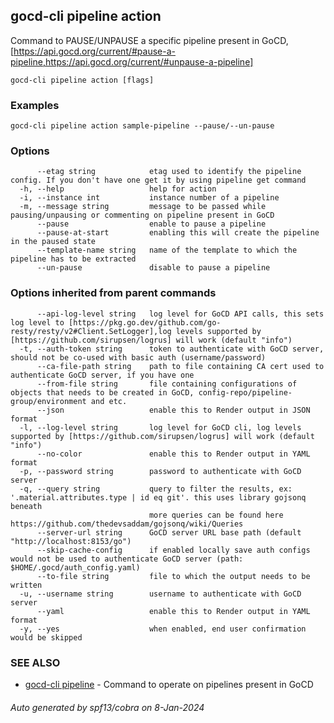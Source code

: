 ## gocd-cli pipeline action

Command to PAUSE/UNPAUSE a specific pipeline present in GoCD,
              [https://api.gocd.org/current/#pause-a-pipeline,https://api.gocd.org/current/#unpause-a-pipeline]

```
gocd-cli pipeline action [flags]
```

### Examples

```
gocd-cli pipeline action sample-pipeline --pause/--un-pause
```

### Options

```
      --etag string            etag used to identify the pipeline config. If you don't have one get it by using pipeline get command
  -h, --help                   help for action
  -i, --instance int           instance number of a pipeline
  -m, --message string         message to be passed while pausing/unpausing or commenting on pipeline present in GoCD
      --pause                  enable to pause a pipeline
      --pause-at-start         enabling this will create the pipeline in the paused state
      --template-name string   name of the template to which the pipeline has to be extracted
      --un-pause               disable to pause a pipeline
```

### Options inherited from parent commands

```
      --api-log-level string   log level for GoCD API calls, this sets log level to [https://pkg.go.dev/github.com/go-resty/resty/v2#Client.SetLogger],log levels supported by [https://github.com/sirupsen/logrus] will work (default "info")
  -t, --auth-token string      token to authenticate with GoCD server, should not be co-used with basic auth (username/password)
      --ca-file-path string    path to file containing CA cert used to authenticate GoCD server, if you have one
      --from-file string       file containing configurations of objects that needs to be created in GoCD, config-repo/pipeline-group/environment and etc.
      --json                   enable this to Render output in JSON format
  -l, --log-level string       log level for GoCD cli, log levels supported by [https://github.com/sirupsen/logrus] will work (default "info")
      --no-color               enable this to Render output in YAML format
  -p, --password string        password to authenticate with GoCD server
  -q, --query string           query to filter the results, ex: '.material.attributes.type | id eq git'. this uses library gojsonq beneath
                               more queries can be found here https://github.com/thedevsaddam/gojsonq/wiki/Queries
      --server-url string      GoCD server URL base path (default "http://localhost:8153/go")
      --skip-cache-config      if enabled locally save auth configs would not be used to authenticate GoCD server (path: $HOME/.gocd/auth_config.yaml)
      --to-file string         file to which the output needs to be written
  -u, --username string        username to authenticate with GoCD server
      --yaml                   enable this to Render output in YAML format
  -y, --yes                    when enabled, end user confirmation would be skipped
```

### SEE ALSO

* [gocd-cli pipeline](gocd-cli_pipeline.md)	 - Command to operate on pipelines present in GoCD

###### Auto generated by spf13/cobra on 8-Jan-2024
